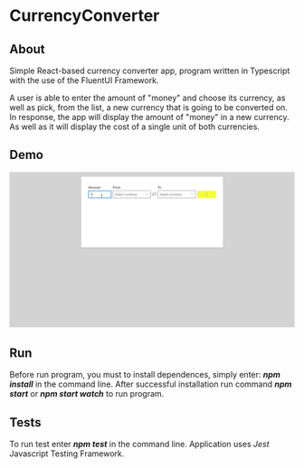 # CurrencyConverter

## About
Simple React-based currency converter app, program written in Typescript with the use of the FluentUI Framework. 

A user is able to enter the amount of "money" and choose its currency, as well as pick, from the list, a new currency that is going to be converted on. 
In response, the app will display the amount of "money" in a new currency. As well as it will display the cost of a single unit of both currencies.

## Demo
![Currency Converter App](https://github.com/Pawel-Szymczyk/CurrencyConverter/blob/main/FgYAvOz8H6.gif)

## Run
Before run program, you must to install dependences, simply enter: ***npm install*** in the command line. 
After successful installation run command ***npm start*** or ***npm start watch*** to run program.

## Tests
To run test enter ***npm test*** in the command line. Application uses *Jest* Javascript Testing Framework.  
